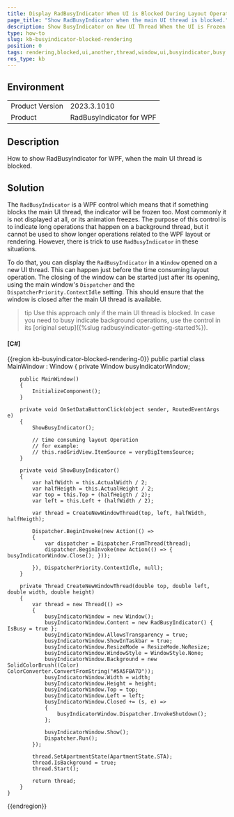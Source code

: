 ```yaml
---
title: Display RadBusyIndicator When UI is Blocked During Layout Operation
page_title: "Show RadBusyIndicator when the main UI thread is blocked."
description: Show BusyIndicator on New UI Thread When the UI is Frozen
type: how-to
slug: kb-busyindicator-blocked-rendering
position: 0
tags: rendering,blocked,ui,another,thread,window,ui,busyindicator,busy
res_type: kb
---
```


## Environment

<table>
	<tbody>
		<tr>
			<td>Product Version</td>
			<td>2023.3.1010</td>
		</tr>
		<tr>
			<td>Product</td>
			<td>RadBusyIndicator for WPF</td>
		</tr>
	</tbody>
</table>

## Description

How to show RadBusyIndicator for WPF, when the main UI thread is blocked.

## Solution

The `RadBusyIndicator` is a WPF control which means that if something blocks the main UI thread, the indicator will be frozen too. Most commonly it is not displayed at all, or its animation freezes. The purpose of this control is to indicate long operations that happen on a background thread, but it cannot be used to show longer operations related to the WPF layout or rendering. However, there is trick to use `RadBusyIndicator` in these situations. 

To do that, you can display the `RadBusyIndicator` in a `Window` opened on a new UI thread. This can happen just before the time consuming layout operation. The closing of the window can be started just after its opening, using the main window's `Dispatcher` and the `DispatcherPriority.ContextIdle` setting. This should ensure that the window is closed after the main UI thread is available.

>tip Use this approach only if the main UI thread is blocked. In case you need to busy indicate background operations, use the control in its [original setup]({%slug radbusyindicator-getting-started%}).

#### __[C#]__
{{region kb-busyindicator-blocked-rendering-0}}
	public partial class MainWindow : Window
	{
		private Window busyIndicatorWindow;

		public MainWindow()
		{          
			InitializeComponent();			
		}

		private void OnSetDataButtonClick(object sender, RoutedEventArgs e)
		{
			ShowBusyIndicator();
			
			// time consuming layout Operation
			// for example: 
			// this.radGridView.ItemSource = veryBigItemsSource;
		}

		private void ShowBusyIndicator()
		{
			var halfWidth = this.ActualWidth / 2;
			var halfHeigth = this.ActualHeight / 2;
			var top = this.Top + (halfHeigth / 2);
			var left = this.Left + (halfWidth / 2);

			var thread = CreateNewWindowThread(top, left, halfWidth, halfHeigth);
			
			Dispatcher.BeginInvoke(new Action(() =>
			{
				var dispatcher = Dispatcher.FromThread(thread);
				dispatcher.BeginInvoke(new Action(() => { busyIndicatorWindow.Close(); }));

			}), DispatcherPriority.ContextIdle, null);
		}		

		private Thread CreateNewWindowThread(double top, double left, double width, double height)
		{
			var thread = new Thread(() =>
			{
				busyIndicatorWindow = new Window();
				busyIndicatorWindow.Content = new RadBusyIndicator() { IsBusy = true };
				busyIndicatorWindow.AllowsTransparency = true;
				busyIndicatorWindow.ShowInTaskbar = true;
				busyIndicatorWindow.ResizeMode = ResizeMode.NoResize;
				busyIndicatorWindow.WindowStyle = WindowStyle.None;
				busyIndicatorWindow.Background = new SolidColorBrush((Color) ColorConverter.ConvertFromString("#5A5FBA7D"));
				busyIndicatorWindow.Width = width;
				busyIndicatorWindow.Height = height;
				busyIndicatorWindow.Top = top;
				busyIndicatorWindow.Left = left;
				busyIndicatorWindow.Closed += (s, e) =>
				{
					busyIndicatorWindow.Dispatcher.InvokeShutdown();
				};

				busyIndicatorWindow.Show();                
				Dispatcher.Run();
			});
						
			thread.SetApartmentState(ApartmentState.STA);
			thread.IsBackground = true;
			thread.Start();

			return thread;
		}      
	}
{{endregion}}
